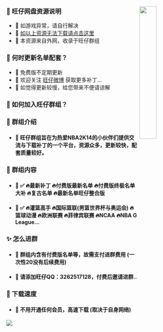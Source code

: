 ### <img src="https://gcore.jsdelivr.net/gh/Wangzai2K/Auiew/Weibo/Reward02.png" width="30%" align=right /> 🏀 旺仔网盘资源说明
- 🎈 如游戏异常，请自行解决
- 🎈 [如以上资源无法下载请点击这里](https://url09.ctfile.com/d/15364309-53521643-990546?p=1628]NBA2K14[/url])
- 🎈 本资源来自外网，收录于旺仔群组

### 🏀 何时更新名单配套？
- 🎈 免费版不定期更新
- 🎈 欢迎关注 [旺仔微博](https://weibo.com/u/7523590830) 获取更多补丁...
- 🎈 如觉得更新较慢，给您带来不便请谅解

### 🏀 如何加入旺仔群组？

### 👋 群组介绍
- #### 🎈 旺仔群组旨在为热爱NBA2K14的小伙伴们提供交流与下载补丁的一个平台，资源众多，更新较快，配套质量较好。

### 🎨 群组内容
- #### 🎈 ✅ 🔥最新补丁 🔥付费版最新名单 🔥付费版终极名单大补 🔥复古名单 🔥最新名单旺仔整合版
- #### 🎈 ✅ 🔥灌篮高手 🔥国际篮联(男篮世界杯与奥运会) 🔥篮球动漫 🔥欧洲联赛 🔥菲律宾联赛 🔥NCAA 🔥NBA G League...

### ✨ 怎么进群
- #### 🎈 **群组内含有付费版名单等，故需支付进群费用 (一次性20没有后续费用)**
- #### 🎈 **请添加旺仔QQ：3262517128，付费后邀请进群..**

### 🚀 下载速度 
- #### 🎈 不用开通任何会员，高速下载 (取决于自身网络)
![](https://s1.ax1x.com/2023/04/02/ppfBLYF.png)
